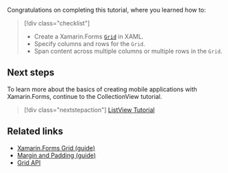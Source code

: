 Congratulations on completing this tutorial, where you learned how to:

> [!div class="checklist"]
>
> - Create a Xamarin.Forms [`Grid`](xref:Xamarin.Forms.Grid) in XAML.
> - Specify columns and rows for the `Grid`.
> - Span content across multiple columns or multiple rows in the `Grid`.

## Next steps

To learn more about the basics of creating mobile applications with Xamarin.Forms, continue to the CollectionView tutorial.

> [!div class="nextstepaction"]
> [ListView Tutorial](~/get-started/tutorials/collectionview/index.yml)

## Related links

- [Xamarin.Forms Grid (guide)](~/xamarin-forms/user-interface/layouts/grid.md)
- [Margin and Padding (guide)](~/xamarin-forms/user-interface/layouts/margin-and-padding.md)
- [Grid API](xref:Xamarin.Forms.Grid)
